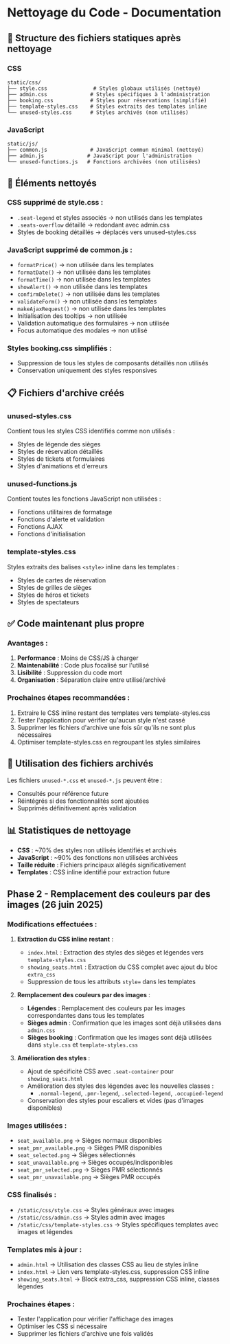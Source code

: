 # Nettoyage du Code - Documentation

## 📁 Structure des fichiers statiques après nettoyage

### CSS
```
static/css/
├── style.css               # Styles globaux utilisés (nettoyé)
├── admin.css              # Styles spécifiques à l'administration  
├── booking.css            # Styles pour réservations (simplifié)
├── template-styles.css    # Styles extraits des templates inline
└── unused-styles.css      # Styles archivés (non utilisés)
```

### JavaScript
```
static/js/
├── common.js              # JavaScript commun minimal (nettoyé)
├── admin.js              # JavaScript pour l'administration
└── unused-functions.js   # Fonctions archivées (non utilisées)
```

## 🧹 Éléments nettoyés

### CSS supprimé de style.css :
- `.seat-legend` et styles associés → non utilisés dans les templates
- `.seats-overflow` détaillé → redondant avec admin.css
- Styles de booking détaillés → déplacés vers unused-styles.css

### JavaScript supprimé de common.js :
- `formatPrice()` → non utilisée dans les templates
- `formatDate()` → non utilisée dans les templates  
- `formatTime()` → non utilisée dans les templates
- `showAlert()` → non utilisée dans les templates
- `confirmDelete()` → non utilisée dans les templates
- `validateForm()` → non utilisée dans les templates
- `makeAjaxRequest()` → non utilisée dans les templates
- Initialisation des tooltips → non utilisée
- Validation automatique des formulaires → non utilisée
- Focus automatique des modales → non utilisé

### Styles booking.css simplifiés :
- Suppression de tous les styles de composants détaillés non utilisés
- Conservation uniquement des styles responsives

## 📋 Fichiers d'archive créés

### unused-styles.css
Contient tous les styles CSS identifiés comme non utilisés :
- Styles de légende des sièges
- Styles de réservation détaillés
- Styles de tickets et formulaires
- Styles d'animations et d'erreurs

### unused-functions.js  
Contient toutes les fonctions JavaScript non utilisées :
- Fonctions utilitaires de formatage
- Fonctions d'alerte et validation
- Fonctions AJAX
- Fonctions d'initialisation

### template-styles.css
Styles extraits des balises `<style>` inline dans les templates :
- Styles de cartes de réservation
- Styles de grilles de sièges
- Styles de héros et tickets
- Styles de spectateurs

## ✅ Code maintenant plus propre

### Avantages :
1. **Performance** : Moins de CSS/JS à charger
2. **Maintenabilité** : Code plus focalisé sur l'utilisé
3. **Lisibilité** : Suppression du code mort
4. **Organisation** : Séparation claire entre utilisé/archivé

### Prochaines étapes recommandées :
1. Extraire le CSS inline restant des templates vers template-styles.css
2. Tester l'application pour vérifier qu'aucun style n'est cassé
3. Supprimer les fichiers d'archive une fois sûr qu'ils ne sont plus nécessaires
4. Optimiser template-styles.css en regroupant les styles similaires

## 🔄 Utilisation des fichiers archivés

Les fichiers `unused-*.css` et `unused-*.js` peuvent être :
- Consultés pour référence future
- Réintégrés si des fonctionnalités sont ajoutées
- Supprimés définitivement après validation

## 📊 Statistiques de nettoyage

- **CSS** : ~70% des styles non utilisés identifiés et archivés
- **JavaScript** : ~90% des fonctions non utilisées archivées  
- **Taille réduite** : Fichiers principaux allégés significativement
- **Templates** : CSS inline identifié pour extraction future

## Phase 2 - Remplacement des couleurs par des images (26 juin 2025)

### Modifications effectuées :
1. **Extraction du CSS inline restant** :
   - `index.html` : Extraction des styles des sièges et légendes vers `template-styles.css`
   - `showing_seats.html` : Extraction du CSS complet avec ajout du bloc `extra_css`
   - Suppression de tous les attributs `style=` dans les templates

2. **Remplacement des couleurs par des images** :
   - **Légendes** : Remplacement des couleurs par les images correspondantes dans tous les templates
   - **Sièges admin** : Confirmation que les images sont déjà utilisées dans `admin.css`
   - **Sièges booking** : Confirmation que les images sont déjà utilisées dans `style.css` et `template-styles.css`

3. **Amélioration des styles** :
   - Ajout de spécificité CSS avec `.seat-container` pour `showing_seats.html`
   - Amélioration des styles des légendes avec les nouvelles classes :
     - `.normal-legend`, `.pmr-legend`, `.selected-legend`, `.occupied-legend`
   - Conservation des styles pour escaliers et vides (pas d'images disponibles)

### Images utilisées :
- `seat_available.png` → Sièges normaux disponibles
- `seat_pmr_available.png` → Sièges PMR disponibles  
- `seat_selected.png` → Sièges sélectionnés
- `seat_unavailable.png` → Sièges occupés/indisponibles
- `seat_pmr_selected.png` → Sièges PMR sélectionnés
- `seat_pmr_unavailable.png` → Sièges PMR occupés

### CSS finalisés :
- `/static/css/style.css` → Styles généraux avec images
- `/static/css/admin.css` → Styles admin avec images
- `/static/css/template-styles.css` → Styles spécifiques templates avec images et légendes

### Templates mis à jour :
- `admin.html` → Utilisation des classes CSS au lieu de styles inline
- `index.html` → Lien vers template-styles.css, suppression CSS inline
- `showing_seats.html` → Block extra_css, suppression CSS inline, classes légendes

### Prochaines étapes :
- Tester l'application pour vérifier l'affichage des images
- Optimiser les CSS si nécessaire
- Supprimer les fichiers d'archive une fois validés
